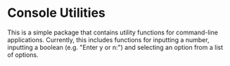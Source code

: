 # Console Utilities

This is a simple package that contains utility functions for command-line applications. Currently, this includes
functions for inputting a number, inputting a boolean (e.g. "Enter y or n:") and selecting an option from a list of
options.
